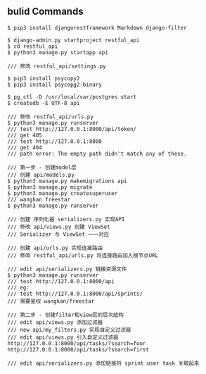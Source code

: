 ## bulid Commands 

    $ pip3 install djangorestframework Markdown django-filter
    
    $ django-admin.py startproject restful_api
    $ cd restful_api
    $ python3 manage.py startapp api
    
    /// 修改 restful_api/settings.py
    
    $ pip3 install psycopy2
    $ pip3 install psycopg2-binary
    
    $ pg_ctl -D /usr/local/var/postgres start
    $ createdb -E UTF-8 api
    
    /// 修改 restful_api/urls.py
    $ python3 manage.py runserver
    /// test http://127.0.0.1:8000/api/token/
    /// get 405
    /// test http://127.0.0.1:8000 
    /// get 404 
    /// path error: The empty path didn't match any of these.
  
    /// 第一步 - 创建model层
    /// 创建 api/models.py 
    $ python3 manage.py makemigrations api
    $ python3 manage.py migrate
    $ python3 manage.py createsuperuser
    /// wangkan freestar
    $ python3 manage.py runserver
    
    /// 创建 序列化器 serializers.py 实现API
    /// 修改 api/views.py 创建 ViewSet
    /// Serializer 与 ViewSet 一一对应
    
    /// 创建 api/urls.py 实现连接路由
    /// 修改 restful_api/urls.py 将连接路由加入根节点URL
    
    /// edit api/serializers.py 链接资源文件
    $ python3 manage.py runserver
    /// test http://127.0.0.1:8000/api
    /// eg: 
    /// test http://127.0.0.1:8000/api/sprints/
    /// 需要鉴权 wangkan/freestar
    
    /// 第二步 - 创建filter和view层的层次结构
    /// edit api/views.py 添加过滤器
    /// new api/my_filters.py 实现自定义过滤器
    /// edit api/views.py 引入自定义过滤器
    http://127.0.0.1:8000/api/tasks/?search=foor
    http://127.0.0.1:8000/api/tasks/?search=first
    
    /// edit api/serializers.py 添加链接将 sprint user task 关联起来